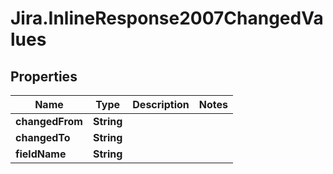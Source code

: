 # Jira.InlineResponse2007ChangedValues

## Properties

Name | Type | Description | Notes
------------ | ------------- | ------------- | -------------
**changedFrom** | **String** |  | 
**changedTo** | **String** |  | 
**fieldName** | **String** |  | 


